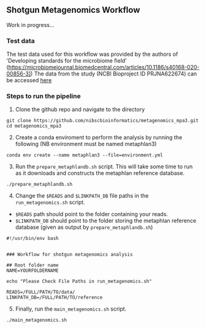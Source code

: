 ## Shotgun Metagenomics Workflow


Work in progress...

### Test data
The test data used for this workflow was provided by the authors of 'Developing standards for the microbiome field' (https://microbiomejournal.biomedcentral.com/articles/10.1186/s40168-020-00856-3])
The data from the study (NCBI Bioproject ID PRJNA622674) can be accessed [here](https://www.ncbi.nlm.nih.gov/sra/10506348,10506347,10506346,10506345,10506339,10506328,10506322,10506321,10506320,10506319,10506318,10506317,10506316,10506315,10506314,10506313,10506312,10506311,10506310,10506309)


### Steps to run the pipeline

1. Clone the github repo and navigate to the directory

```
git clone https://github.com/nibscbioinformatics/metagenomics_mpa3.git
cd metagenomics_mpa3
```


2. Create a conda enviroment to perform the analysis by running the following (NB environment must be named metaphlan3)

```
conda env create --name metaphlan3 --file=environment.yml
```


3. Run the `prepare_metaphlandb.sh` script. This will take some time to run as it downloads and constructs the metaphlan reference database.

```
./prepare_metaphlandb.sh
```

4. Change the `$READS` and `$LINKPATH_DB` file paths in the `run_metagenomics.sh` script.
- `$READS` path should point to the folder containing your reads.
- `$LINKPATH_DB` should point to the folder storing the metaphlan reference database (given as output by `prepare_metaphlandb.sh`)

```
#!/usr/bin/env bash


### Workflow for shotgun metagenomics analysis

## Root folder name
NAME=YOURFOLDERNAME

echo "Please Check File Paths in run_metagenomics.sh"

READS=/FULL/PATH/TO/data/
LINKPATH_DB=/FULL/PATH/TO/reference 
```

5. Finally, run the `main_metagenomics.sh` script.  
```
./main_metagenomics.sh
```
